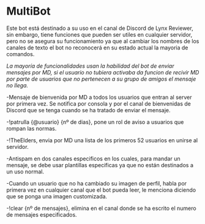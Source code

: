 # MultiBot

Este bot está destinado a su uso en el canal de Discord de Lynx Reviewer, sin embargo, tiene funciones que pueden ser utiles en cualquier servidor, pero no se asegura su funcionamiento ya que al cambiar los nombres de los canales de texto el bot no reconocerá en su estado actual la mayoria de comandos.

*La mayoría de funcionalidades usan la habilidad del bot de enviar mensajes por MD, si el usuario no tubiera activaba da funcion de recivir MD por parte de usuarios que no pertenecen a su grupo de amigos el mensaje no llega.*

-Mensaje de bienvenida por MD a todos los usuarios que entran al server por primera vez. Se notifica por consola y por el canal de bienvenidas de Discord que se tenga cuando se ha tratado de enviar el mensaje.

-!patrulla {@usuario} {nº de dias}, pone un rol de aviso a usuarios que rompan las normas.

-!TheElders, envia por MD una lista de los primeros 52 usuarios en unirse al servidor.

-Antispam en dos canales especificos en los cuales, para mandar un mensaje, se debe usar plantillas especificas ya que no están destinados a un uso normal.

-Cuando un usuario que no ha cambiado su imagen de perfil, habla por primera vez en cualquier canal que el bot pueda leer, le menciona diciendo que se ponga una imagen customizada.

-!clear {nº de mensajes}, elimina en el canal donde se ha escrito el numero de mensajes especificados.